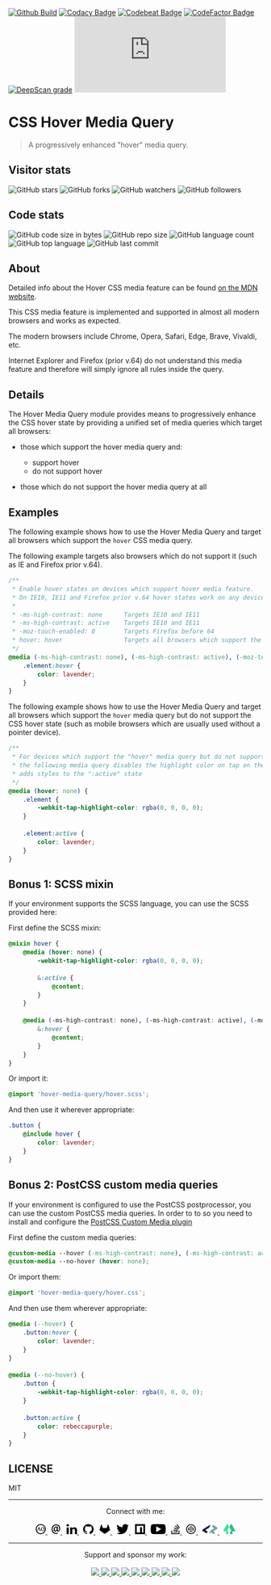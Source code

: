 [![Github Build](https://github.com/scriptex/hover-media-query/workflows/Build/badge.svg)](https://github.com/scriptex/hover-media-query/actions?query=workflow%3ABuild)
[![Codacy Badge](https://app.codacy.com/project/badge/Grade/34d3d75710534dc6a38c3584a1dcd068)](https://www.codacy.com/gh/scriptex/hover-media-query/dashboard?utm_source=github.com&utm_medium=referral&utm_content=scriptex/hover-media-query&utm_campaign=Badge_Grade)
[![Codebeat Badge](https://codebeat.co/badges/d765a4c8-2c0e-44f2-89c3-fa364fdc14e6)](https://codebeat.co/projects/github-com-scriptex-hover-media-query-master)
[![CodeFactor Badge](https://www.codefactor.io/repository/github/scriptex/hover-media-query/badge)](https://www.codefactor.io/repository/github/scriptex/hover-media-query)
[![DeepScan grade](https://deepscan.io/api/teams/3574/projects/5257/branches/40799/badge/grade.svg)](https://deepscan.io/dashboard#view=project&tid=3574&pid=5257&bid=40799)
[![Analytics](https://ga-beacon-361907.ew.r.appspot.com/UA-83446952-1/github.com/scriptex/hover-media-query/README.md?pixel)](https://github.com/scriptex/hover-media-query/)

# CSS Hover Media Query

> A progressively enhanced "hover" media query.

## Visitor stats

![GitHub stars](https://img.shields.io/github/stars/scriptex/hover-media-query?style=social)
![GitHub forks](https://img.shields.io/github/forks/scriptex/hover-media-query?style=social)
![GitHub watchers](https://img.shields.io/github/watchers/scriptex/hover-media-query?style=social)
![GitHub followers](https://img.shields.io/github/followers/scriptex?style=social)

## Code stats

![GitHub code size in bytes](https://img.shields.io/github/languages/code-size/scriptex/hover-media-query)
![GitHub repo size](https://img.shields.io/github/repo-size/scriptex/hover-media-query?style=plastic)
![GitHub language count](https://img.shields.io/github/languages/count/scriptex/hover-media-query?style=plastic)
![GitHub top language](https://img.shields.io/github/languages/top/scriptex/hover-media-query?style=plastic)
![GitHub last commit](https://img.shields.io/github/last-commit/scriptex/hover-media-query?style=plastic)

## About

Detailed info about the Hover CSS media feature can be found [on the MDN website](https://developer.mozilla.org/en-US/docs/Web/CSS/@media/hover).

This CSS media feature is implemented and supported in almost all modern browsers and works as expected.

The modern browsers include Chrome, Opera, Safari, Edge, Brave, Vivaldi, etc.

Internet Explorer and Firefox (prior v.64) do not understand this media feature and therefore will simply ignore all rules inside the query.

## Details

The Hover Media Query module provides means to progressively enhance the CSS hover state by providing a unified set of media queries which target all browsers:

-   those which support the hover media query and:

    -   support hover
    -   do not support hover

-   those which do not support the hover media query at all

## Examples

The following example shows how to use the Hover Media Query and target all browsers which support the `hover` CSS media query.

The following example targets also browsers which do not support it (such as IE and Firefox prior v.64).

```css
/**
 * Enable hover states on devices which support hover media feature.
 * On IE10, IE11 and Firefox prior v.64 hover states work on any device.
 *
 * -ms-high-contrast: none      Targets IE10 and IE11
 * -ms-high-contrast: active    Targets IE10 and IE11
 * -moz-touch-enabled: 0        Targets Firefox before 64
 * hover: hover                 Targets all browsers which support the Hover CSS Media Feature
 */
@media (-ms-high-contrast: none), (-ms-high-contrast: active), (-moz-touch-enabled: 0), (hover: hover) {
	.element:hover {
		color: lavender;
	}
}
```

The following example shows how to use the Hover Media Query and target all browsers which support the `hover` media query but do not support the CSS hover state (such as mobile browsers which are usually used without a pointer device).

```css
/**
 * For devices which support the "hover" media query but do not support ":hover" state
 * the following media query disables the highlight color on tap on the element and
 * adds styles to the ":active" state
 */
@media (hover: none) {
	.element {
		-webkit-tap-highlight-color: rgba(0, 0, 0, 0);
	}

	.element:active {
		color: lavender;
	}
}
```

## Bonus 1: SCSS mixin

If your environment supports the SCSS language, you can use the SCSS provided here:

First define the SCSS mixin:

```scss
@mixin hover {
	@media (hover: none) {
		-webkit-tap-highlight-color: rgba(0, 0, 0, 0);

		&:active {
			@content;
		}
	}

	@media (-ms-high-contrast: none), (-ms-high-contrast: active), (-moz-touch-enabled: 0), (hover: hover) {
		&:hover {
			@content;
		}
	}
}
```

Or import it:

```scss
@import 'hover-media-query/hover.scss';
```

And then use it wherever appropriate:

```scss
.button {
	@include hover {
		color: lavender;
	}
}
```

## Bonus 2: PostCSS custom media queries

If your environment is configured to use the PostCSS postprocessor, you can use the custom PostCSS media queries.
In order to to so you need to install and configure the [PostCSS Custom Media plugin](https://github.com/postcss/postcss-custom-media)

First define the custom media queries:

```css
@custom-media --hover (-ms-high-contrast: none), (-ms-high-contrast: active), (-moz-touch-enabled: 0), (hover: hover);
@custom-media --no-hover (hover: none);
```

Or import them:

```css
@import 'hover-media-query/hover.css';
```

And then use them wherever appropriate:

```css
@media (--hover) {
	.button:hover {
		color: lavender;
	}
}

@media (--no-hover) {
	.button {
		-webkit-tap-highlight-color: rgba(0, 0, 0, 0);
	}

	.button:active {
		color: rebeccapurple;
	}
}
```

## LICENSE

MIT

---

<div align="center">
    Connect with me:
</div>

<br />

<div align="center">
    <a href="https://atanas.info">
        <img src="https://raw.githubusercontent.com/scriptex/socials/master/styled-assets/logo.svg" height="20" alt="">
    </a>
    &nbsp;
    <a href="mailto:hi@atanas.info">
        <img src="https://raw.githubusercontent.com/scriptex/socials/master/styled-assets/email.svg" height="20" alt="">
    </a>
    &nbsp;
    <a href="https://www.linkedin.com/in/scriptex/">
        <img src="https://raw.githubusercontent.com/scriptex/socials/master/styled-assets/linkedin.svg" height="20" alt="">
    </a>
    &nbsp;
    <a href="https://github.com/scriptex">
        <img src="https://raw.githubusercontent.com/scriptex/socials/master/styled-assets/github.svg" height="20" alt="">
    </a>
    &nbsp;
    <a href="https://gitlab.com/scriptex">
        <img src="https://raw.githubusercontent.com/scriptex/socials/master/styled-assets/gitlab.svg" height="20" alt="">
    </a>
    &nbsp;
    <a href="https://twitter.com/scriptexbg">
        <img src="https://raw.githubusercontent.com/scriptex/socials/master/styled-assets/twitter.svg" height="20" alt="">
    </a>
    &nbsp;
    <a href="https://www.npmjs.com/~scriptex">
        <img src="https://raw.githubusercontent.com/scriptex/socials/master/styled-assets/npm.svg" height="20" alt="">
    </a>
    &nbsp;
    <a href="https://www.youtube.com/user/scriptex">
        <img src="https://raw.githubusercontent.com/scriptex/socials/master/styled-assets/youtube.svg" height="20" alt="">
    </a>
    &nbsp;
    <a href="https://stackoverflow.com/users/4140082/atanas-atanasov">
        <img src="https://raw.githubusercontent.com/scriptex/socials/master/styled-assets/stackoverflow.svg" height="20" alt="">
    </a>
    &nbsp;
    <a href="https://codepen.io/scriptex/">
        <img src="https://raw.githubusercontent.com/scriptex/socials/master/styled-assets/codepen.svg" width="20" alt="">
    </a>
    &nbsp;
    <a href="https://profile.codersrank.io/user/scriptex">
        <img src="https://raw.githubusercontent.com/scriptex/socials/master/styled-assets/codersrank.svg" height="20" alt="">
    </a>
    &nbsp;
    <a href="https://linktr.ee/scriptex">
        <img src="https://raw.githubusercontent.com/scriptex/socials/master/styled-assets/linktree.svg" height="20" alt="">
    </a>
</div>

---

<div align="center">
Support and sponsor my work:
<br />
<br />
<a href="https://twitter.com/intent/tweet?text=Checkout%20this%20awesome%20developer%20profile%3A&url=https%3A%2F%2Fgithub.com%2Fscriptex&via=scriptexbg&hashtags=software%2Cgithub%2Ccode%2Cawesome" title="Tweet">
	<img src="https://img.shields.io/badge/Tweet-Share_my_profile-blue.svg?logo=twitter&color=38A1F3" />
</a>
<a href="https://paypal.me/scriptex" title="Donate on Paypal">
	<img src="https://img.shields.io/badge/Donate-Support_me_on_PayPal-blue.svg?logo=paypal&color=222d65" />
</a>
<a href="https://revolut.me/scriptex" title="Donate on Revolut">
	<img src="https://img.shields.io/endpoint?url=https://raw.githubusercontent.com/scriptex/scriptex/master/badges/revolut.json" />
</a>
<a href="https://patreon.com/atanas" title="Become a Patron">
	<img src="https://img.shields.io/badge/Become_Patron-Support_me_on_Patreon-blue.svg?logo=patreon&color=e64413" />
</a>
<a href="https://ko-fi.com/scriptex" title="Buy Me A Coffee">
	<img src="https://img.shields.io/badge/Donate-Buy%20me%20a%20coffee-yellow.svg?logo=ko-fi" />
</a>
<a href="https://liberapay.com/scriptex/donate" title="Donate on Liberapay">
	<img src="https://img.shields.io/liberapay/receives/scriptex?label=Donate%20on%20Liberapay&logo=liberapay" />
</a>

<a href="https://img.shields.io/endpoint?url=https://raw.githubusercontent.com/scriptex/scriptex/master/badges/bitcoin.json" title="Donate Bitcoin">
	<img src="https://img.shields.io/endpoint?url=https://raw.githubusercontent.com/scriptex/scriptex/master/badges/bitcoin.json" />
</a>
<a href="https://img.shields.io/endpoint?url=https://raw.githubusercontent.com/scriptex/scriptex/master/badges/etherium.json" title="Donate Etherium">
	<img src="https://img.shields.io/endpoint?url=https://raw.githubusercontent.com/scriptex/scriptex/master/badges/etherium.json" />
</a>
<a href="https://img.shields.io/endpoint?url=https://raw.githubusercontent.com/scriptex/scriptex/master/badges/shiba-inu.json" title="Donate Shiba Inu">
	<img src="https://img.shields.io/endpoint?url=https://raw.githubusercontent.com/scriptex/scriptex/master/badges/shiba-inu.json" />
</a>
</div>
